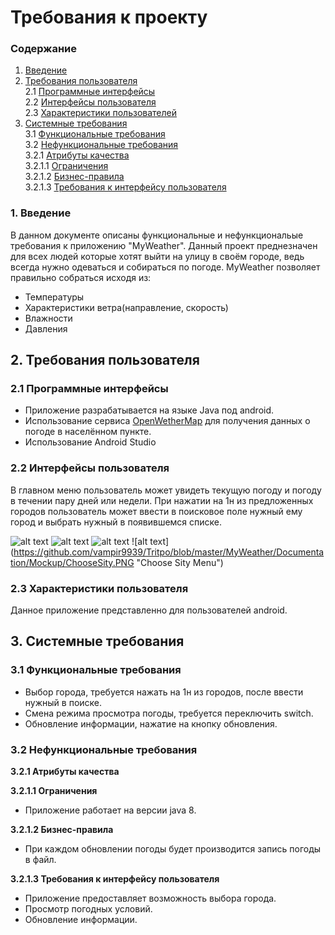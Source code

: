 # Требования к проекту### Содержание1. [Введение](#1)2. [Требования пользователя](#2) <br>2.1 [Программные интерфейсы](#2.1) <br>2.2 [Интерфейсы пользователя](#2.2) <br>2.3 [Характеристики пользователей](#2.3)<br>3. [Системные требования](#3)<br>3.1 [Функциональные требования](#3.1)<br> 3.2 [Нефункциональные требования](#3.2)<br>3.2.1 [Атрибуты качества](#3.2.1)<br>3.2.1.1 [Ограничения](#3.2.1.1)<br>3.2.1.2 [Бизнес-правила](#3.2.1.2)<br>3.2.1.3 [Требования к интерфейсу пользователя](#3.2.1.3)<br>### 1. Введение <a name="1"></a>В данном документе описаны функциональные и нефункциональые требования к приложению "MyWeather".Данный проект преднезначен для всех людей которые хотят выйти на улицу в своём городе, ведь всегда нужно одеваться и собираться по погоде.MyWeather позволяет правильно собраться исходя из:* Температуры* Характеристики ветра(направление, скорость)* Влажности* Давления## 2. Требования пользователя <a name="2"></a>### 2.1 Программные интерфейсы <a name="2.1"></a>* Приложение разрабатывается на языке Java под android.* Использование сервиса [OpenWetherMap](https://openweathermap.org) для получения данных о погоде в населённом пункте.* Использование Android Studio### 2.2 Интерфейсы пользователя <a name="2.2"></a>В главном меню пользователь может увидеть текущую погоду и погоду в течении пару дней или недели. При нажатии на 1н из предложенных городов пользователь может ввести в поисковое поле нужный ему город и выбрать нужный в появившемся списке.![alt text](https://github.com/vampir9939/Tritpo/blob/master/MyWeather/Documentation/Mockup/MainMenu.PNG "Application main window")![alt text](https://github.com/vampir9939/Tritpo/blob/master/MyWeather/Documentation/Mockup/MainMenu24h.PNG "Application main window 24h")![alt text](https://github.com/vampir9939/Tritpo/blob/master/MyWeather/Documentation/Mockup/MainMenuWeek.PNG "Application main window Week")![alt text](https://github.com/vampir9939/Tritpo/blob/master/MyWeather/Documentation/Mockup/СhooseSity.PNG "Сhoose Sity Menu")### 2.3 Характеристики пользователя <a name="2.3"></a>Данное приложение представленно для пользователей android.## 3. Системные требования <a name="3"></a>### 3.1 Функциональные требования <a name="3.1"></a>* Выбор города, требуется нажать на 1н из городов, после ввести нужный в поиске.* Смена режима просмотра погоды, требуется переключить switch.* Обновление информации, нажатие на кнопку обновления.### 3.2 Нефункциональные требования <a name="3.2"></a>**3.2.1 Атрибуты качества<a name="3.2.1"></a>****3.2.1.1 Ограничения <a name="3.2.1.1"></a>*** Приложение работает на версии java 8.**3.2.1.2 Бизнес-правила <a name="3.2.1.2"></a>*** При каждом обновлении погоды будет производится запись погоды в файл.**3.2.1.3 Требования к интерфейсу пользователя <a name="3.2.1.3"></a>*** Приложение предоставляет возможность выбора города.* Просмотр погодных условий.* Обновление информации.